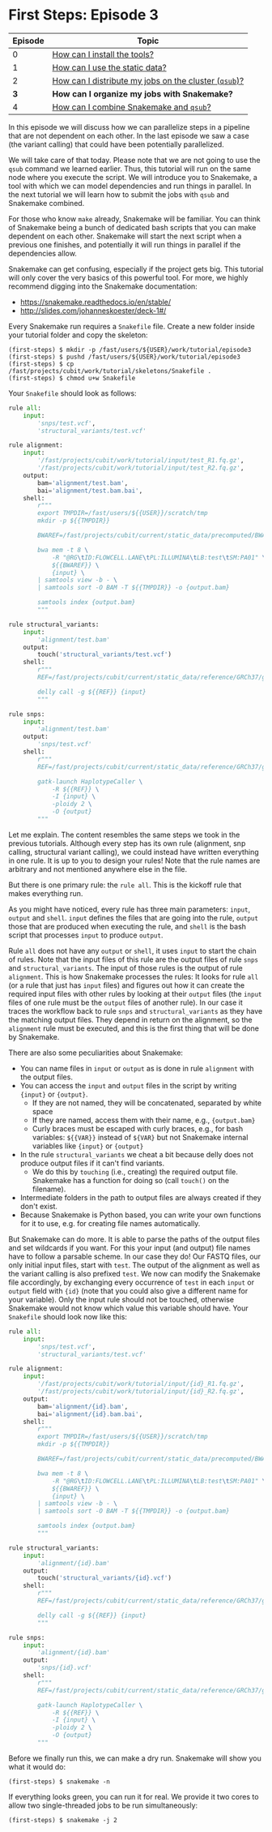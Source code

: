 # First Steps: Episode 3

|Episode|Topic|
|---|---|
| 0 | [How can I install the tools?](episode-0.md) |
| 1 | [How can I use the static data?](episode-1.md) |
| 2 | [How can I distribute my jobs on the cluster (`qsub`)?](episode-2.md) |
| **3** | **How can I organize my jobs with Snakemake?** |
| 4 | [How can I combine Snakemake and `qsub`?](episode-4.md) |

In this episode we will discuss how we can parallelize steps in a pipeline that are not dependent on each other.
In the last episode we saw a case (the variant calling) that could have been potentially parallelized.

We will take care of that today. Please note that we are not going to use the `qsub` command we learned
earlier. Thus, this tutorial will run on the same node where you execute the script. We will introduce you to
Snakemake, a tool with which we can model dependencies and run things in parallel. In the next
tutorial we will learn how to submit the jobs with `qsub` and Snakemake combined.

For those who know `make` already, Snakemake will be familiar. You can think of Snakemake being a bunch
of dedicated bash scripts that you can make dependent on each other. Snakemake will start the next
script when a previous one finishes, and potentially it will run things in parallel if the dependencies allow.

Snakemake can get confusing, especially if the project gets big. This tutorial will only cover the very
basics of this powerful tool. For more, we highly recommend digging into the Snakemake documentation:

* https://snakemake.readthedocs.io/en/stable/
* http://slides.com/johanneskoester/deck-1#/

Every Snakemake run requires a `Snakefile` file. Create a new folder inside your tutorial folder and
copy the skeleton:

```terminal
(first-steps) $ mkdir -p /fast/users/${USER}/work/tutorial/episode3
(first-steps) $ pushd /fast/users/${USER}/work/tutorial/episode3
(first-steps) $ cp /fast/projects/cubit/work/tutorial/skeletons/Snakefile .
(first-steps) $ chmod u+w Snakefile
```

Your `Snakefile` should look as follows:

```python
rule all:
    input:
        'snps/test.vcf',
        'structural_variants/test.vcf'

rule alignment:
    input:
        '/fast/projects/cubit/work/tutorial/input/test_R1.fq.gz',
        '/fast/projects/cubit/work/tutorial/input/test_R2.fq.gz',
    output:
        bam='alignment/test.bam',
        bai='alignment/test.bam.bai',
    shell:
        r"""
        export TMPDIR=/fast/users/${{USER}}/scratch/tmp
        mkdir -p ${{TMPDIR}}

        BWAREF=/fast/projects/cubit/current/static_data/precomputed/BWA/0.7.15/GRCh37/g1k_phase1/human_g1k_v37.fasta

        bwa mem -t 8 \
            -R "@RG\tID:FLOWCELL.LANE\tPL:ILLUMINA\tLB:test\tSM:PA01" \
            ${{BWAREF}} \
            {input} \
        | samtools view -b - \
        | samtools sort -O BAM -T ${{TMPDIR}} -o {output.bam}

        samtools index {output.bam}
        """

rule structural_variants:
    input:
        'alignment/test.bam'
    output:
        touch('structural_variants/test.vcf')
    shell:
        r"""
        REF=/fast/projects/cubit/current/static_data/reference/GRCh37/g1k_phase1/human_g1k_v37.fasta

        delly call -g ${{REF}} {input}
        """

rule snps:
    input:
        'alignment/test.bam'
    output:
        'snps/test.vcf'
    shell:
        r"""
        REF=/fast/projects/cubit/current/static_data/reference/GRCh37/g1k_phase1/human_g1k_v37.fasta

        gatk-launch HaplotypeCaller \
            -R ${{REF}} \
            -I {input} \
            -ploidy 2 \
            -O {output}
        """
```

Let me explain. The content resembles the same steps we took in the previous tutorials.
Although every step has its own rule (alignment, snp calling, structural variant calling), we could
instead have written everything in one rule. It is up to you to design your rules! Note that
the rule names are arbitrary and not mentioned anywhere else in the file.

But there is one primary rule: the `rule all`. This is the kickoff rule that makes everything run.

As you might have noticed, every rule has three main parameters: `input`, `output` and `shell`.
`input` defines the files that are going into the rule, `output` those that are produced
when executing the rule, and `shell` is the bash script that processes `input` to produce
`output`.

Rule `all` does not have any `output` or `shell`, it uses `input` to start the chain of rules.
Note that the input files of this rule are the output files of rule `snps` and
`structural_variants`. The input of those rules is the output of rule `alignment`. This
is how Snakemake processes the rules: It looks for rule `all` (or a rule that just has `input`
files) and figures out how it can create the required input files with other rules by looking at their
`output` files (the `input` files of one rule must be the `output` files of another rule).
In our case it traces the workflow back to rule `snps` and `structural_variants` as they
have the matching output files. They depend in return on the alignment,
so the `alignment` rule must be executed, and this is the first thing that will be done by Snakemake.

There are also some peculiarities about Snakemake:

* You can name files in `input` or `output` as is done in rule `alignment` with the output files.
* You can access the `input` and `output` files in the script by writing `{input}` or `{output}`.
    - If they are not named, they will be concatenated, separated by white space
    - If they are named, access them with their name, e.g., `{output.bam}`
    - Curly braces must be escaped with curly braces, e.g., for bash variables: `${{VAR}}` instead of `${VAR}` but not Snakemake internal variables like `{input}` or `{output}`
* In the rule `structural_variants` we cheat a bit because delly does not produce output files if it can't find variants.
    - We do this by `touching` (i.e., creating) the required output file. Snakemake has a function for doing so (call `touch()` on the filename).
* Intermediate folders in the path to output files are always created if they don't exist.
* Because Snakemake is Python based, you can write your own functions for it to use, e.g. for creating file names automatically.

But Snakemake can do more. It is able to parse the paths of the output files and set wildcards if you want.
For this your input (and output) file names have to follow a parsable scheme. In our case they do!
Our FASTQ files, our only initial input files, start with `test`. The output of the alignment as well
as the variant calling is also prefixed `test`. We now can modify the Snakemake file accordingly, by exchanging every
occurrence of `test` in each `input` or `output` field with `{id}` (note that you could also give a different
name for your variable). Only the input rule should not be touched, otherwise Snakemake would not know
which value this variable should have. Your `Snakefile` should look now like this:

```python
rule all:
    input:
        'snps/test.vcf',
        'structural_variants/test.vcf'

rule alignment:
    input:
        '/fast/projects/cubit/work/tutorial/input/{id}_R1.fq.gz',
        '/fast/projects/cubit/work/tutorial/input/{id}_R2.fq.gz',
    output:
        bam='alignment/{id}.bam',
        bai='alignment/{id}.bam.bai',
    shell:
        r"""
        export TMPDIR=/fast/users/${{USER}}/scratch/tmp
        mkdir -p ${{TMPDIR}}

        BWAREF=/fast/projects/cubit/current/static_data/precomputed/BWA/0.7.15/GRCh37/g1k_phase1/human_g1k_v37.fasta

        bwa mem -t 8 \
            -R "@RG\tID:FLOWCELL.LANE\tPL:ILLUMINA\tLB:test\tSM:PA01" \
            ${{BWAREF}} \
            {input} \
        | samtools view -b - \
        | samtools sort -O BAM -T ${{TMPDIR}} -o {output.bam}

        samtools index {output.bam}
        """

rule structural_variants:
    input:
        'alignment/{id}.bam'
    output:
        touch('structural_variants/{id}.vcf')
    shell:
        r"""
        REF=/fast/projects/cubit/current/static_data/reference/GRCh37/g1k_phase1/human_g1k_v37.fasta

        delly call -g ${{REF}} {input}
        """

rule snps:
    input:
        'alignment/{id}.bam'
    output:
        'snps/{id}.vcf'
    shell:
        r"""
        REF=/fast/projects/cubit/current/static_data/reference/GRCh37/g1k_phase1/human_g1k_v37.fasta

        gatk-launch HaplotypeCaller \
            -R ${{REF}} \
            -I {input} \
            -ploidy 2 \
            -O {output}
        """
```

Before we finally run this, we can make a dry run. Snakemake will show you what it would do:

```terminal
(first-steps) $ snakemake -n
```

If everything looks green, you can run it for real. We provide it two cores
to allow two single-threaded jobs to be run simultaneously:

```terminal
(first-steps) $ snakemake -j 2
```
